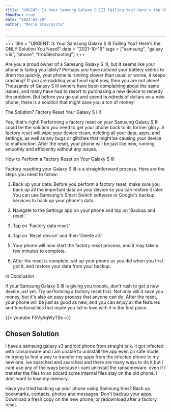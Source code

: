 ```yaml
---
title: "URGENT: Is Your Samsung Galaxy S III Failing You? Here's the ONLY Solution You Need!"
ShowToc: true 
date: "2023-03-29"
author: "Maria Stavrositu"
---
```

*****
+++
title = "URGENT: Is Your Samsung Galaxy S III Failing You? Here's the ONLY Solution You Need!"
date = "2021-10-16"
tags = ["samsung", "galaxy s iii", "phone", "troubleshooting"]
+++

Are you a proud owner of a Samsung Galaxy S III, but it seems like your phone is failing you lately? Perhaps you have noticed your battery seems to drain too quickly, your phone is running slower than usual or worse, it keeps crashing? If you are nodding your head right now, then you are not alone! Thousands of Galaxy S III owners have been complaining about the same issues, and many have had to resort to purchasing a new device to remedy the problem. But before you go out and spend hundreds of dollars on a new phone, there is a solution that might save you a ton of money!

The Solution? Factory Reset Your Galaxy S III!

Yes, that's right! Performing a factory reset on your Samsung Galaxy S III could be the solution you need to get your phone back to its former glory. A factory reset will wipe your device clean, deleting all your data, apps, and settings, as well as any bugs or glitches that might be causing your device to malfunction. After the reset, your phone will be just like new, running smoothly and efficiently without any issues.

How to Perform a Factory Reset on Your Galaxy S III

Factory resetting your Galaxy S III is a straightforward process. Here are the steps you need to follow:

1. Back up your data: Before you perform a factory reset, make sure you back up all the important data on your device so you can restore it later. You can use Samsung's Smart Switch software or Google's backup services to back up your phone's data.

2. Navigate to the Settings app on your phone and tap on 'Backup and reset.'

3. Tap on 'Factory data reset.'

4. Tap on 'Reset device' and then 'Delete all.'

5. Your phone will now start the factory reset process, and it may take a few minutes to complete.

6. After the reset is complete, set up your phone as you did when you first got it, and restore your data from your backup.

In Conclusion

If your Samsung Galaxy S III is giving you trouble, don't rush to get a new device just yet. Try performing a factory reset first. Not only will it save you money, but it's also an easy process that anyone can do. After the reset, your phone will be just as good as new, and you can enjoy all the features and functionalities that made you fall in love with it in the first place.

{{< youtube F5VyAqWyTSs >}} 



## Chosen Solution
 I have a samsung galaxy s3 android phone from straight talk. it got infected with ransomware and i am unable to uninstall the app even on safe mode. im trying to find a way to transfer my apps from the infected phone to my new one. ive searched and searched and there are many ways to do it but i cant use any of the ways because i cant uninstall the ransomeware. even if i transfer the files to an sdcard some internal files stay on the old phone. i dont want to lose my memory.

 Have you tried backing up your phone using Samsung Kies?
Back up bookmarks, contacts, photos and messages.
Don't backup your apps.
Download a fresh copy on the new phone, or redownload after a factory reset.




